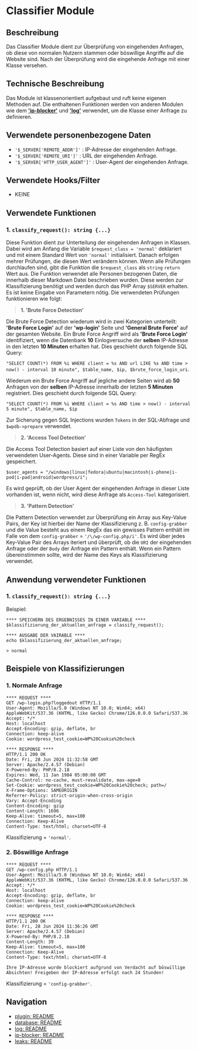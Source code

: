 # Classifier Module

## Beschreibung

Das Classifier Module dient zur Überprüfung von eingehenden Anfragen, ob diese von normalen Nutzern stammen oder böswillige Angriffe auf die Website sind. Nach der Überprüfung wird die eingehende Anfrage mit einer Klasse versehen.

## Technische Beschreibung

Das Module ist klassenorientiert aufgebaut und ruft keine eigenen Methoden auf. Die enthaltenen Funktionen werden von anderen Modulen wie dem **['ip-blocker'](../docs/ip-blocker.md)** und **['log'](../docs/log.md)** verwendet, um die Klasse einer Anfrage zu definieren.

## Verwendete personenbezogene Daten

- `'$_SERVER['REMOTE_ADDR']'` : IP-Adresse der eingehenden Anfrage.
- `'$_SERVER['REMOTE_URI']'` : URL der eingehenden Anfrage.
- `'$_SERVER['HTTP_USER_AGENT']'` : User-Agent der eingehenden Anfrage.

## Verwendete Hooks/Filter

- KEINE

## Verwendete Funktionen

 ### 1. `classify_request(): string {...}`

Diese Funktion dient zur Unterteilung der eingehenden Anfragen in Klassen. Dabei wird am Anfang die Variable `$request_class = 'normal'` deklariert und mit einem Standard Wert von `'normal'` initialisiert. Danach erfolgen mehrer Prüfungen, die diesen Wert verändern können. Wenn alle Prüfungen durchlaufen sind, gibt die Funktion die `$request_class` als `string` `return` Wert aus. Die Funktion verwendet alle Personen bezogenen Daten, die innerhalb dieser Markdown Datei beschrieben wurden. Diese werden zur Klassifizierung benötigt und werden durch das PHP Array `$SERVER` erhalten. Es ist keine Eingabe von Parametern nötig. Die verwendeten Prüfungen funktionieren wie folgt:   

>  **1. 'Brute Force Detection'**

Die Brute Force Detection wiederum wird in zwei Kategorien unterteilt: **'Brute Force Login'** auf der **'wp-login'** Seite und **'General Brute Force'** auf der gesamten Website. Ein Brute Force Angriff wird als **'Brute Force Login'** identifiziert, wenn die Datenbank **10** Einlogversuche der **selben** IP-Adresse in den letzten **10 Minuten** erhalten hat.
Dies geschieht durch folgende SQL Query:

`"SELECT COUNT(*) FROM %i WHERE client = %s AND url LIKE %s AND time > now() - interval 10 minute", $table_name, $ip, $brute_force_login_uri`.

Wiederum ein Brute Force Angriff auf jegliche andere Seiten wird ab **50** Anfragen von der **selben** IP-Adresse innerhalb der letzten **5 Minuten** registriert. Dies geschieht durch folgende SQL Query:

`"SELECT COUNT(*) FROM %i WHERE client = %s AND time > now() - interval 5 minute", $table_name, $ip`    

Zur Sicherung gegen SQL Injections wurden `Tokens` in der SQL-Abfrage und `$wpdb->prepare` verwendet.

> **2. 'Access Tool Detection'**

Die Access Tool Detection basiert auf einer Liste von den häufigsten verwendeten User-Agents. Diese sind in einer Variable per RegEx gespeichert.

`$user_agents = "/windows|linux|fedora|ubuntu|macintosh|i-phone|i-pod|i-pad|android|wordpress/i";` 

Es wird geprüft, ob der User Agent der eingehenden Anfrage in dieser Liste vorhanden ist, wenn nicht, wird diese Anfrage als `Access-Tool` kategorisiert.

> **3. 'Pattern Detection'**

Die Pattern Detection verwendet zur Überprüfung ein Array aus Key-Value Pairs, der Key ist hierbei der Name der Klassifizierung z. B. `config-grabber` und die Value besteht aus einem RegEx das ein gewisses Pattern enthält im Falle von dem `config-grabber` = `'/\/wp-config.php/i'`. Es wird über jedes Key-Value Pair des Arrays iteriert und überprüft, ob die `URI` der eingehenden Anfrage oder der `Body` der Anfrage ein Pattern enthält. Wenn ein Pattern übereinstimmen sollte, wird der Name des Keys als Klassifizierung verwendet.

## Anwendung verwendeter Funktionen

### 1. `classify_request(): string {...}`

Beispiel:
````
**** SPEICHERN DES ERGEBNISSES IN EINER VARIABLE ****
$klassifizierung_der_aktuellen_anfrage = classify_request();

**** AUSGABE DER VAIRABLE ****
echo $klassifizierung_der_aktuellen_anfrage;

> normal

````
## Beispiele von Klassifizierungen

### 1. Normale Anfrage
````
**** REQUEST ****
GET /wp-login.php?loggedout HTTP/1.1
User-Agent: Mozilla/5.0 (Windows NT 10.0; Win64; x64) AppleWebKit/537.36 (KHTML, like Gecko) Chrome/126.0.0.0 Safari/537.36
Accept: */*
Host: localhost
Accept-Encoding: gzip, deflate, br
Connection: keep-alive
Cookie: wordpress_test_cookie=WP%20Cookie%20check
 
**** RESPONSE ****
HTTP/1.1 200 OK
Date: Fri, 28 Jun 2024 11:32:58 GMT
Server: Apache/2.4.57 (Debian)
X-Powered-By: PHP/8.2.18
Expires: Wed, 11 Jan 1984 05:00:00 GMT
Cache-Control: no-cache, must-revalidate, max-age=0
Set-Cookie: wordpress_test_cookie=WP%20Cookie%20check; path=/
X-Frame-Options: SAMEORIGIN
Referrer-Policy: strict-origin-when-cross-origin
Vary: Accept-Encoding
Content-Encoding: gzip
Content-Length: 1696
Keep-Alive: timeout=5, max=100
Connection: Keep-Alive
Content-Type: text/html; charset=UTF-8
````
Klassifizierung = `'normal'`.

### 2. Böswillige Anfrage
````
**** REQUEST ****
GET /wp-config.php HTTP/1.1
User-Agent: Mozilla/5.0 (Windows NT 10.0; Win64; x64) AppleWebKit/537.36 (KHTML, like Gecko) Chrome/126.0.0.0 Safari/537.36
Accept: */*
Host: localhost
Accept-Encoding: gzip, deflate, br
Connection: keep-alive
Cookie: wordpress_test_cookie=WP%20Cookie%20check

**** RESPONSE **** 
HTTP/1.1 200 OK
Date: Fri, 28 Jun 2024 11:36:26 GMT
Server: Apache/2.4.57 (Debian)
X-Powered-By: PHP/8.2.18
Content-Length: 39
Keep-Alive: timeout=5, max=100
Connection: Keep-Alive
Content-Type: text/html; charset=UTF-8
 
Ihre IP-Adresse wurde blockiert aufgrund von Verdacht auf böswillige Absichten! Freigeben der IP-Adresse erfolgt nach 24 Stunden!
````
Klassifizierung = `'config-grabber'`.

## Navigation
 - [plugin: README](../README.md)
 - [database: README](../docs/database.md)
 - [log: README](../docs/log.md)
 - [ip-blocker: README](../docs/ip-blocker.md)
 - [leaks: README](../docs/leaks.md)

